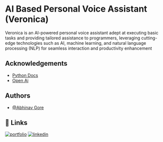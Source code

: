 
# AI Based Personal Voice Assistant (Veronica)
Veronica is an AI-powered personal voice assistant adept at executing basic tasks and providing tailored assistance to programmers, leveraging cutting-edge technologies such as AI, machine learning, and natural language processing (NLP) for seamless interaction and productivity enhancement


## Acknowledgements

 - [Python Docs](https://docs.python.org/3/)
 - [Open Ai](https://platform.openai.com/docs/introduction)

## Authors

- [@Abhinav Gore](https://www.github.com/abhinav1326)


## 🔗 Links
[![portfolio](https://img.shields.io/badge/my_portfolio-000?style=for-the-badge&logo=ko-fi&logoColor=white)](http://www.devabhi.tech/)
[![linkedin](https://img.shields.io/badge/linkedin-0A66C2?style=for-the-badge&logo=linkedin&logoColor=white)](https://www.linkedin.com/in/abhinav-gore-41a31926a/)

